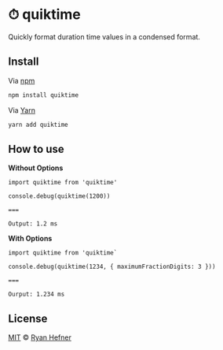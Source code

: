 # ⏱ quiktime

Quickly format duration time values in a condensed format.

## Install

Via [npm](https://npmjs.com/package/quiktime)

```sh
npm install quiktime
```

Via [Yarn](https://yarn.pm/quiktime)

```sh
yarn add quiktime
```

## How to use

**Without Options**
```
import quiktime from 'quiktime'

console.debug(quiktime(1200))

===

Output: 1.2 ms

```

**With Options**
```
import quiktime from 'quiktime`

console.debug(quiktime(1234, { maximumFractionDigits: 3 }))

===

Ourput: 1.234 ms
```

## License

[MIT](LICENSE) © [Ryan Hefner](https://www.ryanhefner.com)

